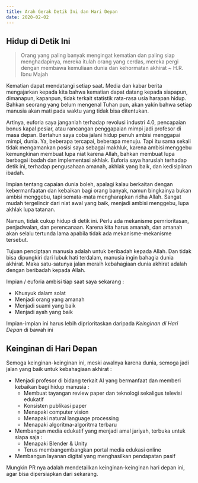 ```yaml
---
title: Arah Gerak Detik Ini dan Hari Depan
date: 2020-02-02
---
```


## Hidup di Detik Ini
> Orang yang paling banyak mengingat kematian dan paling siap menghadapinya, mereka itulah orang yang cerdas, mereka pergi dengan membawa kemuliaan dunia dan kehormatan akhirat ~ H.R. Ibnu Majah

Kematian dapat mendatangi setiap saat. Media dan kabar berita mengajarkan kepada kita bahwa kematian dapat datang kepada siapapun, dimanapun, kapanpun, tidak terkait statistik rata-rasa usia harapan hidup. Bahkan seorang yang belum mengenal Tuhan pun, akan yakin bahwa setiap manusia akan mati pada waktu yang tidak bisa ditentukan. 

Artinya, euforia saya janganlah terhadap revolusi industri 4.0, pencapaian bonus kapal pesiar, atau rancangan penggapaian mimpi jadi profesor di masa depan. Bertahun saya coba jalani hidup penuh ambisi menggapai mimpi, dunia. Ya, beberapa tercapai, beberapa menuju. Tapi itu sama sekali tidak mengamankan posisi saya sebagai makhluk, karena ambisi menggebu kemungkinan membuat lupa niat karena Allah, bahkan membuat lupa berbagai ibadah dan implementasi akhlak. Euforia saya haruslah terhadap detik ini, terhadap pengusahaan amanah, akhlak yang baik, dan kedisiplinan ibadah.

Impian tentang capaian dunia boleh, apalagi kalau berkaitan dengan kebermanfaatan dan kebaikan bagi orang banyak, namun bingkainya bukan ambisi menggebu, tapi semata-mata mengharapkan ridha Allah. Sangat mudah tergelincir dari niat awal yang baik, menjadi ambisi menggebu, lupa akhlak lupa tatanan.

Namun, tidak cukup hidup di detik ini. Perlu ada mekanisme pemrioritasan, penjadwalan, dan perencanaan. Karena kita harus amanah, dan amanah akan selalu tertunda lama apabila tidak ada mekanisme-mekanisme tersebut.

Tujuan penciptaan manusia adalah untuk beribadah kepada Allah. Dan tidak bisa dipungkiri dari lubuk hati terdalam, manusia ingin bahagia dunia akhirat. Maka satu-satunya jalan meraih kebahagiaan dunia akhirat adalah dengan beribadah kepada Allah. 

Impian / euforia ambisi tiap saat saya sekarang :
- Khusyuk dalam solat
- Menjadi orang yang amanah
- Menjadi suami yang baik
- Menjadi ayah yang baik

Impian-impian ini harus lebih diprioritaskan daripada *Keinginan di Hari Depan* di bawah ini

## Keinginan di Hari Depan
Semoga keinginan-keinginan ini, meski awalnya karena dunia, semoga jadi jalan yang baik untuk kebahagiaan akhirat :
- Menjadi profesor di bidang terkait AI yang bermanfaat dan memberi kebaikan bagi hidup manusia :
  - Membuat tayangan review paper dan teknologi sekaligus televisi edukatif
  - Konsisten publikasi paper
  - Menapaki computer vision
  - Menapaki natural language processing
  - Menapaki algoritma-algoritma terbaru
- Membangun media edukatif yang menjadi amal jariyah, terbuka untuk siapa saja :
  - Menapaki Blender & Unity
  - Terus membangembangkan portal media edukasi online
- Membangun layanan digital yang menghasilkan pendapatan pasif

Mungkin PR nya adalah mendetailkan keinginan-keinginan hari depan ini, agar bisa dipersiapkan dari sekarang.
